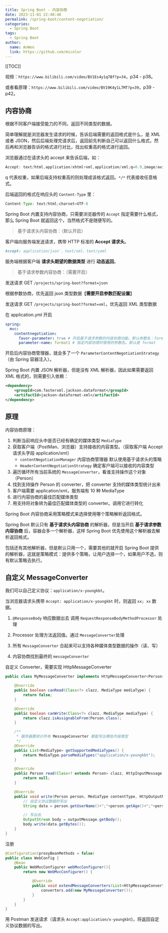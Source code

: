 ```yaml
---
title: Spring Boot - 内容协商
date: 2023-11-01 22:48:48
permalink: /spring-boot/content-negotiation/
categories: 
  - Spring Boot
tags: 
  - Spring Boot
author: 
  name: AnWen
  link: https://github.com/micolor
---
```


[[TOC]]



视频：`https://www.bilibili.com/video/BV1Es4y1q7Bf?p=34`，p34 - p38。

或者看原理：`https://www.bilibili.com/video/BV19K4y1L7MT?p=39`，p39 - p42。

## 内容协商

根据不同客户端接受能力的不同，返回不同类型的数据。

简单理解就是浏览器发生请求的时候，告诉后端需要的返回格式是什么，是 XML 或者 JSON，然后后端处理完请求后，返回前先判断自己可以返回什么格式，然后再和浏览器告诉的格式进行对比，找出权重高的格式进行返回。

浏览器通过在请求头的 accept 来告诉后端，如：

```java
Accept: text/html,application/xhtml+xml,application/xml;q=0.9,image/avif,image/webp,image/apng,*/*;q=0.8,application/signed-exchange;v=b3;q=0.7
```

q 代表权重，如果后端支持权重高的则处理成该格式返回。`*/*` 代表接收任意格式。

后端返回的格式在响应头的 `Content-Type` 里：

```java
Content-Type: text/html;charset=UTF-8
```



Spring Boot 内置支持内容协商，只需要浏览器传的 `Accept` 指定需要什么格式，那么 Spring Boot 就返回这个，当然格式不是随便写的。

> 基于请求头内容协商：（默认开启）
>

客户端向服务端发送请求，携带 HTTP 标准的 **Accept 请求头**。

```md
Accept: application/json`、text/xml、text/yaml
```

服务端根据客户端 **请求头期望的数据类型** 进行 **动态返回**。

> 基于请求参数内容协商：（需要开启）
>

发送请求 GET `/projects/spring-boot?format=json`

根据参数协商，优先返回 json 类型数据【**需要开启参数匹配设置**】

发送请求 GET `/projects/spring-boot?format=xml`，优先返回 XML 类型数据

在 application.yml 开启

```yml
spring:
  mvc:
    contentnegotiation:
      favor-parameter: true # 开启基于请求参数的内容协商功能。默认参数名：format。默认此功能不开启
      parameter-name: format1 # 指定内容协商时使用的参数名。默认是 format
```

开启后内容协商管理器，就会多了一个 `ParameterContentNegotiationStrategy`（由 Spring 容器注入）。

Spring Boot 内置 JSON 解析器，但是没有 XML 解析器，因此如果需要返回 XML 格式的，则需要引入依赖：

```xml
<dependency>
    <groupId>com.fasterxml.jackson.dataformat</groupId>
    <artifactId>jackson-dataformat-xml</artifactId>
</dependency>
```

## 原理

内容协商原理：

1. 判断当前响应头中是否已经有确定的媒体类型 `MediaType`
2. 获取客户端（PostMan、浏览器）支持接收的内容类型。（获取客户端 Accept 请求头字段 application/xml）
   - `contentNegotiationManager` 内容协商管理器 默认使用基于请求头的策略
   - `HeaderContentNegotiationStrategy`  确定客户端可以接收的内容类型 
3. 遍历循环所有当前系统的 `MessageConverter`，看谁支持操作这个对象（Person）
4. 找到支持操作 Person 的 converter，把 converter 支持的媒体类型统计出来
5. 客户端需要 application/xml，服务端有 10 种 MediaType
6. 进行内容协商的最佳匹配媒体类型
7. 用支持将对象转为最佳匹配媒体类型的 converter。调用它进行转化

Spring Boot 内容协商采用策略模式来选择使用哪个策略解析返回格式。

Spring Boot 默认只有 **基于请求头内容协商** 的解析器，但是当开启 **基于请求参数内容协商** 后，容器会多一个解析器，这样 Spring Boot 优先使用这个解析器去解析返回格式。

包括还有其他解析器，但是默认只用一个，需要其他的就开启 Spring Boot 提供的解析器，这就是策略模式：提供多个策略，让用户选择一个，如果用户不选，则有默认策略去执行。

## 自定义 MessageConverter

我们可以自己定义协议：`application/x-youngkbt`。

当浏览器请求头携带 `Accept: application/x-youngkbt` 时，则返回 `xx; xx` 数据。

1. `@ResponseBody` 响应数据出去 调用 `RequestResponseBodyMethodProcessor` 处理

2. Processor 处理方法返回值。通过 `MessageConverter`处理

3. 所有 `MessageConverter` 合起来可以支持各种媒体类型数据的操作（读、写）

4. 内容协商找到最终的 `messageConverter`

自定义 Converter，需要实现 HttpMessageConverter

```java
public class MyMessageConverter implements HttpMessageConverter<Person> {

    @Override
    public boolean canRead(Class<?> clazz, MediaType mediaType) {
        return false;
    }

    @Override
    public boolean canWrite(Class<?> clazz, MediaType mediaType) {
        return clazz.isAssignableFrom(Person.class);
    }

    /**
     * 服务器要统计所有 MessageConverter 都能写出哪些内容类型
     */
    @Override
    public List<MediaType> getSupportedMediaTypes() {
        return MediaType.parseMediaTypes("application/x-youngkbt");
    }

    @Override
    public Person read(Class<? extends Person> clazz, HttpInputMessage inputMessage) throws IOException, HttpMessageNotReadableException {
        return null;
    }

    @Override
    public void write(Person person, MediaType contentType, HttpOutputMessage outputMessage) throws IOException, HttpMessageNotWritableException {
        // 自定义协议数据的写出
        String data = person.getUserName()+";"+person.getAge()+";"+person.getBirth();

        // 写出去
        OutputStream body = outputMessage.getBody();
        body.write(data.getBytes());
    }
}
```

注册

```java
@Configuration(proxyBeanMethods = false)
public class WebConfig {
    @Bean
    public WebMvcConfigurer webMvcConfigurer(){
        return new WebMvcConfigurer() {

            @Override
            public void extendMessageConverters(List<HttpMessageConverter<?>> converters) {
                converters.add(new MyMessageConverter());
            }
        }
    }
}
```

用 Postman 发送请求（请求头 `Accept:application/x-youngkbt`)，将返回自定义协议数据的写出。
